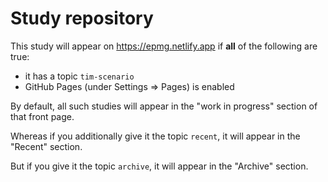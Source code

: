 # Study repository

This study will appear on https://epmg.netlify.app if **all** of the following are true:
  - it has a topic `tim-scenario`
  - GitHub Pages (under Settings => Pages) is enabled

By default, all such studies will appear in the "work in progress" section of that front page.

Whereas if you additionally give it the topic `recent`, it will appear in the "Recent" section.

But if you give it the topic `archive`, it will appear in the "Archive" section.
